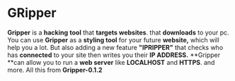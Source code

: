 # GRipper
**Gripper** is a **hacking** **tool** that **targets websites**. that **downloads** to your pc. You can use **Gripper** as a **styling tool** for your future **website,** which will help you a lot. But also adding a new feature **"IPRIPPER"** that checks who has **connected** to your site then writes you their **IP ADDRESS.** **Gripper **can allow you to run a **web server** like **LOCALHOST** and **HTTPS**. and more. All this from **Gripper-0.1.2**
